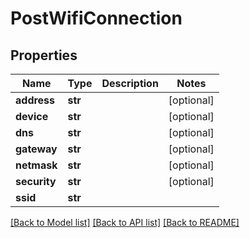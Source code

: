 # PostWifiConnection

## Properties
Name | Type | Description | Notes
------------ | ------------- | ------------- | -------------
**address** | **str** |  | [optional] 
**device** | **str** |  | [optional] 
**dns** | **str** |  | [optional] 
**gateway** | **str** |  | [optional] 
**netmask** | **str** |  | [optional] 
**security** | **str** |  | [optional] 
**ssid** | **str** |  | 

[[Back to Model list]](../README.md#documentation-for-models) [[Back to API list]](../README.md#documentation-for-api-endpoints) [[Back to README]](../README.md)

